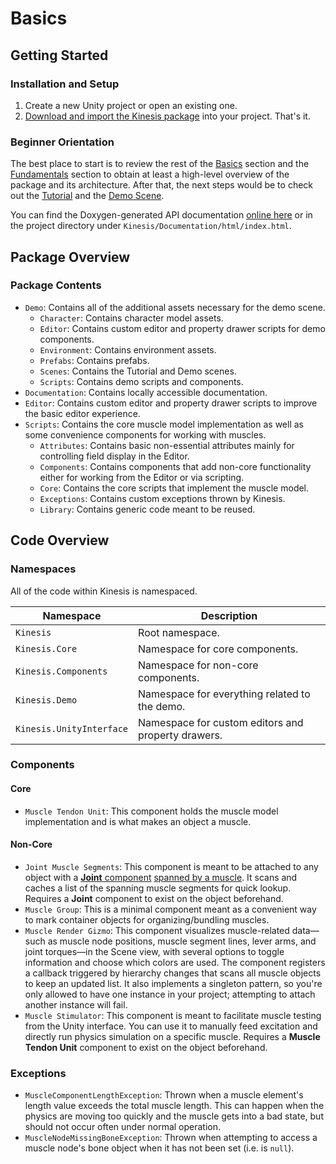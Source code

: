 # Basics

## Getting Started

### Installation and Setup

1. Create a new Unity project or open an existing one.
2. [Download and import the Kinesis package](https://docs.unity3d.com/Manual/upm-ui-import.html) into your project. That's it.

### Beginner Orientation

The best place to start is to review the rest of the [Basics](01-basics.md#basics) section and the [Fundamentals](02-fundamentals.md#fundamentals) section to obtain at least a high-level overview of the package and its architecture. After that, the next steps would be to check out the [Tutorial](03-tutorial.md#tutorial) and the [Demo Scene](05-demo-scene.md#demo-scene).

You can find the Doxygen-generated API documentation [online here](https://squeakyspacebar.github.io/kinesis-doc/api/) or in the project directory under `Kinesis/Documentation/html/index.html`.

## Package Overview

### Package Contents

- `Demo`: Contains all of the additional assets necessary for the demo scene.
  - `Character`: Contains character model assets.
  - `Editor`: Contains custom editor and property drawer scripts for demo components.
  - `Environment`: Contains environment assets.
  - `Prefabs`: Contains prefabs.
  - `Scenes`: Contains the Tutorial and Demo scenes.
  - `Scripts`: Contains demo scripts and components.
- `Documentation`: Contains locally accessible documentation.
- `Editor`: Contains custom editor and property drawer scripts to improve the basic editor experience.
- `Scripts`: Contains the core muscle model implementation as well as some convenience components for working with muscles.
  - `Attributes`: Contains basic non-essential attributes mainly for controlling field display in the Editor.
  - `Components`: Contains components that add non-core functionality either for working from the Editor or via scripting.
  - `Core`: Contains the core scripts that implement the muscle model.
  - `Exceptions`: Contains custom exceptions thrown by Kinesis.
  - `Library`: Contains generic code meant to be reused.

## Code Overview

### Namespaces

All of the code within Kinesis is namespaced.

| Namespace                | Description                                        |
| ------------------------ | -------------------------------------------------- |
| `Kinesis`                | Root namespace.                                    |
| `Kinesis.Core`           | Namespace for core components.                     |
| `Kinesis.Components`     | Namespace for non-core components.                 |
| `Kinesis.Demo`           | Namespace for everything related to the demo.      |
| `Kinesis.UnityInterface` | Namespace for custom editors and property drawers. |

### Components

#### Core

- `Muscle Tendon Unit`: This component holds the muscle model implementation and is what makes an object a muscle.

#### Non-Core

- `Joint Muscle Segments`: This component is meant to be attached to any object with a [**Joint** component](https://docs.unity3d.com/Manual/Joints.html) [spanned by a muscle](#overview-of-the-multi-segment-hill-type-muscle-model-in-Kinesis). It scans and caches a list of the spanning muscle segments for quick lookup. Requires a **Joint** component to exist on the object beforehand.
- `Muscle Group`: This is a minimal component meant as a convenient way to mark container objects for organizing/bundling muscles.
- `Muscle Render Gizmo`: This component visualizes muscle-related data—such as muscle node positions, muscle segment lines, lever arms, and joint torques—in the Scene view, with several options to toggle information and choose which colors are used.
  The component registers a callback triggered by hierarchy changes that scans all muscle objects to keep an updated list. It also implements a singleton pattern, so you're only allowed to have one instance in your project; attempting to attach another instance will fail.
- `Muscle Stimulator`: This component is meant to facilitate muscle testing from the Unity interface. You can use it to manually feed excitation and directly run physics simulation on a specific muscle. Requires a **Muscle Tendon Unit** component to exist on the object beforehand.

### Exceptions

- `MuscleComponentLengthException`: Thrown when a muscle element's length value exceeds the total muscle length. This can happen when the physics are moving too quickly and the muscle gets into a bad state, but should not occur often under normal operation.
- `MuscleNodeMissingBoneException`: Thrown when attempting to access a muscle node's bone object when it has not been set (i.e. is `null`).
